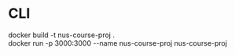 # CLI
docker build -t nus-course-proj .  
docker run -p 3000:3000 --name nus-course-proj nus-course-proj

